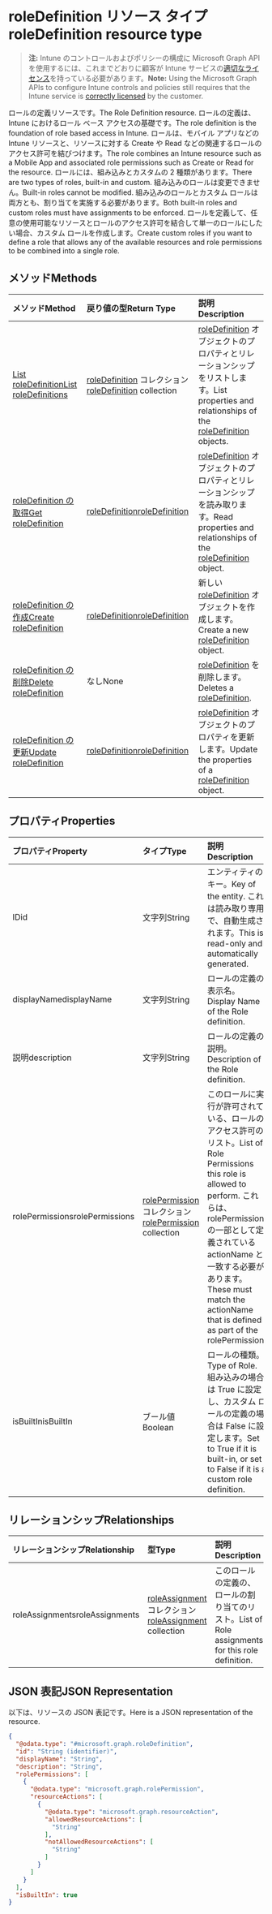 # <a name="roledefinition-resource-type"></a><span data-ttu-id="13f3d-101">roleDefinition リソース タイプ</span><span class="sxs-lookup"><span data-stu-id="13f3d-101">roleDefinition resource type</span></span>

> <span data-ttu-id="13f3d-102">**注:** Intune のコントロールおよびポリシーの構成に Microsoft Graph API を使用するには、これまでどおりに顧客が Intune サービスの[適切なライセンス](https://go.microsoft.com/fwlink/?linkid=839381)を持っている必要があります。</span><span class="sxs-lookup"><span data-stu-id="13f3d-102">**Note:** Using the Microsoft Graph APIs to configure Intune controls and policies still requires that the Intune service is [correctly licensed](https://go.microsoft.com/fwlink/?linkid=839381) by the customer.</span></span>

<span data-ttu-id="13f3d-103">ロールの定義リソースです。</span><span class="sxs-lookup"><span data-stu-id="13f3d-103">The Role Definition resource.</span></span> <span data-ttu-id="13f3d-104">ロールの定義は、Intune におけるロール ベース アクセスの基礎です。</span><span class="sxs-lookup"><span data-stu-id="13f3d-104">The role definition is the foundation of role based access in Intune.</span></span> <span data-ttu-id="13f3d-105">ロールは、モバイル アプリなどの Intune リソースと、リソースに対する Create や Read などの関連するロールのアクセス許可を結びつけます。</span><span class="sxs-lookup"><span data-stu-id="13f3d-105">The role combines an Intune resource such as a Mobile App and associated role permissions such as Create or Read for the resource.</span></span> <span data-ttu-id="13f3d-106">ロールには、組み込みとカスタムの 2 種類があります。</span><span class="sxs-lookup"><span data-stu-id="13f3d-106">There are two types of roles, built-in and custom.</span></span> <span data-ttu-id="13f3d-107">組み込みのロールは変更できません。</span><span class="sxs-lookup"><span data-stu-id="13f3d-107">Built-in roles cannot be modified.</span></span> <span data-ttu-id="13f3d-108">組み込みのロールとカスタム ロールは両方とも、割り当てを実施する必要があります。</span><span class="sxs-lookup"><span data-stu-id="13f3d-108">Both built-in roles and custom roles must have assignments to be enforced.</span></span> <span data-ttu-id="13f3d-109">ロールを定義して、任意の使用可能なリソースとロールのアクセス許可を結合して単一のロールにしたい場合、カスタム ロールを作成します。</span><span class="sxs-lookup"><span data-stu-id="13f3d-109">Create custom roles if you want to define a role that allows any of the available resources and role permissions to be combined into a single role.</span></span>
## <a name="methods"></a><span data-ttu-id="13f3d-110">メソッド</span><span class="sxs-lookup"><span data-stu-id="13f3d-110">Methods</span></span>
|<span data-ttu-id="13f3d-111">メソッド</span><span class="sxs-lookup"><span data-stu-id="13f3d-111">Method</span></span>|<span data-ttu-id="13f3d-112">戻り値の型</span><span class="sxs-lookup"><span data-stu-id="13f3d-112">Return Type</span></span>|<span data-ttu-id="13f3d-113">説明</span><span class="sxs-lookup"><span data-stu-id="13f3d-113">Description</span></span>|
|:---|:---|:---|
|[<span data-ttu-id="13f3d-114">List roleDefinition</span><span class="sxs-lookup"><span data-stu-id="13f3d-114">List roleDefinitions</span></span>](../api/intune_rbac_roledefinition_list.md)|<span data-ttu-id="13f3d-115">[roleDefinition](../resources/intune_rbac_roledefinition.md) コレクション</span><span class="sxs-lookup"><span data-stu-id="13f3d-115">[roleDefinition](../resources/intune_rbac_roledefinition.md) collection</span></span>|<span data-ttu-id="13f3d-116">[roleDefinition](../resources/intune_rbac_roledefinition.md) オブジェクトのプロパティとリレーションシップをリストします。</span><span class="sxs-lookup"><span data-stu-id="13f3d-116">List properties and relationships of the [roleDefinition](../resources/intune_rbac_roledefinition.md) objects.</span></span>|
|[<span data-ttu-id="13f3d-117">roleDefinition の取得</span><span class="sxs-lookup"><span data-stu-id="13f3d-117">Get roleDefinition</span></span>](../api/intune_rbac_roledefinition_get.md)|[<span data-ttu-id="13f3d-118">roleDefinition</span><span class="sxs-lookup"><span data-stu-id="13f3d-118">roleDefinition</span></span>](../resources/intune_rbac_roledefinition.md)|<span data-ttu-id="13f3d-119">[roleDefinition](../resources/intune_rbac_roledefinition.md) オブジェクトのプロパティとリレーションシップを読み取ります。</span><span class="sxs-lookup"><span data-stu-id="13f3d-119">Read properties and relationships of the [roleDefinition](../resources/intune_rbac_roledefinition.md) object.</span></span>|
|[<span data-ttu-id="13f3d-120">roleDefinition の作成</span><span class="sxs-lookup"><span data-stu-id="13f3d-120">Create roleDefinition</span></span>](../api/intune_rbac_roledefinition_create.md)|[<span data-ttu-id="13f3d-121">roleDefinition</span><span class="sxs-lookup"><span data-stu-id="13f3d-121">roleDefinition</span></span>](../resources/intune_rbac_roledefinition.md)|<span data-ttu-id="13f3d-122">新しい [roleDefinition](../resources/intune_rbac_roledefinition.md) オブジェクトを作成します。</span><span class="sxs-lookup"><span data-stu-id="13f3d-122">Create a new [roleDefinition](../resources/intune_rbac_roledefinition.md) object.</span></span>|
|[<span data-ttu-id="13f3d-123">roleDefinition の削除</span><span class="sxs-lookup"><span data-stu-id="13f3d-123">Delete roleDefinition</span></span>](../api/intune_rbac_roledefinition_delete.md)|<span data-ttu-id="13f3d-124">なし</span><span class="sxs-lookup"><span data-stu-id="13f3d-124">None</span></span>|<span data-ttu-id="13f3d-125">[roleDefinition](../resources/intune_rbac_roledefinition.md) を削除します。</span><span class="sxs-lookup"><span data-stu-id="13f3d-125">Deletes a [roleDefinition](../resources/intune_rbac_roledefinition.md).</span></span>|
|[<span data-ttu-id="13f3d-126">roleDefinition の更新</span><span class="sxs-lookup"><span data-stu-id="13f3d-126">Update roleDefinition</span></span>](../api/intune_rbac_roledefinition_update.md)|[<span data-ttu-id="13f3d-127">roleDefinition</span><span class="sxs-lookup"><span data-stu-id="13f3d-127">roleDefinition</span></span>](../resources/intune_rbac_roledefinition.md)|<span data-ttu-id="13f3d-128">[roleDefinition](../resources/intune_rbac_roledefinition.md) オブジェクトのプロパティを更新します。</span><span class="sxs-lookup"><span data-stu-id="13f3d-128">Update the properties of a [roleDefinition](../resources/intune_rbac_roledefinition.md) object.</span></span>|

## <a name="properties"></a><span data-ttu-id="13f3d-129">プロパティ</span><span class="sxs-lookup"><span data-stu-id="13f3d-129">Properties</span></span>
|<span data-ttu-id="13f3d-130">プロパティ</span><span class="sxs-lookup"><span data-stu-id="13f3d-130">Property</span></span>|<span data-ttu-id="13f3d-131">タイプ</span><span class="sxs-lookup"><span data-stu-id="13f3d-131">Type</span></span>|<span data-ttu-id="13f3d-132">説明</span><span class="sxs-lookup"><span data-stu-id="13f3d-132">Description</span></span>|
|:---|:---|:---|
|<span data-ttu-id="13f3d-133">ID</span><span class="sxs-lookup"><span data-stu-id="13f3d-133">id</span></span>|<span data-ttu-id="13f3d-134">文字列</span><span class="sxs-lookup"><span data-stu-id="13f3d-134">String</span></span>|<span data-ttu-id="13f3d-135">エンティティのキー。</span><span class="sxs-lookup"><span data-stu-id="13f3d-135">Key of the entity.</span></span> <span data-ttu-id="13f3d-136">これは読み取り専用で、自動生成されます。</span><span class="sxs-lookup"><span data-stu-id="13f3d-136">This is read-only and automatically generated.</span></span>|
|<span data-ttu-id="13f3d-137">displayName</span><span class="sxs-lookup"><span data-stu-id="13f3d-137">displayName</span></span>|<span data-ttu-id="13f3d-138">文字列</span><span class="sxs-lookup"><span data-stu-id="13f3d-138">String</span></span>|<span data-ttu-id="13f3d-139">ロールの定義の表示名。</span><span class="sxs-lookup"><span data-stu-id="13f3d-139">Display Name of the Role definition.</span></span>|
|<span data-ttu-id="13f3d-140">説明</span><span class="sxs-lookup"><span data-stu-id="13f3d-140">description</span></span>|<span data-ttu-id="13f3d-141">文字列</span><span class="sxs-lookup"><span data-stu-id="13f3d-141">String</span></span>|<span data-ttu-id="13f3d-142">ロールの定義の説明。</span><span class="sxs-lookup"><span data-stu-id="13f3d-142">Description of the Role definition.</span></span>|
|<span data-ttu-id="13f3d-143">rolePermissions</span><span class="sxs-lookup"><span data-stu-id="13f3d-143">rolePermissions</span></span>|<span data-ttu-id="13f3d-144">[rolePermission](../resources/intune_rbac_rolepermission.md) コレクション</span><span class="sxs-lookup"><span data-stu-id="13f3d-144">[rolePermission](../resources/intune_rbac_rolepermission.md) collection</span></span>|<span data-ttu-id="13f3d-145">このロールに実行が許可されている、ロールのアクセス許可のリスト。</span><span class="sxs-lookup"><span data-stu-id="13f3d-145">List of Role Permissions this role is allowed to perform.</span></span> <span data-ttu-id="13f3d-146">これらは、rolePermission の一部として定義されている actionName と一致する必要があります。</span><span class="sxs-lookup"><span data-stu-id="13f3d-146">These must match the actionName that is defined as part of the rolePermission.</span></span>|
|<span data-ttu-id="13f3d-147">isBuiltIn</span><span class="sxs-lookup"><span data-stu-id="13f3d-147">isBuiltIn</span></span>|<span data-ttu-id="13f3d-148">ブール値</span><span class="sxs-lookup"><span data-stu-id="13f3d-148">Boolean</span></span>|<span data-ttu-id="13f3d-149">ロールの種類。</span><span class="sxs-lookup"><span data-stu-id="13f3d-149">Type of Role.</span></span> <span data-ttu-id="13f3d-150">組み込みの場合は True に設定し、カスタム ロールの定義の場合は False に設定します。</span><span class="sxs-lookup"><span data-stu-id="13f3d-150">Set to True if it is built-in, or set to False if it is a custom role definition.</span></span>|

## <a name="relationships"></a><span data-ttu-id="13f3d-151">リレーションシップ</span><span class="sxs-lookup"><span data-stu-id="13f3d-151">Relationships</span></span>
|<span data-ttu-id="13f3d-152">リレーションシップ</span><span class="sxs-lookup"><span data-stu-id="13f3d-152">Relationship</span></span>|<span data-ttu-id="13f3d-153">型</span><span class="sxs-lookup"><span data-stu-id="13f3d-153">Type</span></span>|<span data-ttu-id="13f3d-154">説明</span><span class="sxs-lookup"><span data-stu-id="13f3d-154">Description</span></span>|
|:---|:---|:---|
|<span data-ttu-id="13f3d-155">roleAssignments</span><span class="sxs-lookup"><span data-stu-id="13f3d-155">roleAssignments</span></span>|<span data-ttu-id="13f3d-156">[roleAssignment](../resources/intune_rbac_roleassignment.md) コレクション</span><span class="sxs-lookup"><span data-stu-id="13f3d-156">[roleAssignment](../resources/intune_rbac_roleassignment.md) collection</span></span>|<span data-ttu-id="13f3d-157">このロールの定義の、ロールの割り当てのリスト。</span><span class="sxs-lookup"><span data-stu-id="13f3d-157">List of Role assignments for this role definition.</span></span>|

## <a name="json-representation"></a><span data-ttu-id="13f3d-158">JSON 表記</span><span class="sxs-lookup"><span data-stu-id="13f3d-158">JSON Representation</span></span>
<span data-ttu-id="13f3d-159">以下は、リソースの JSON 表記です。</span><span class="sxs-lookup"><span data-stu-id="13f3d-159">Here is a JSON representation of the resource.</span></span>
<!--{
  "blockType": "resource",
  "keyProperty": "id",
  "baseType": "microsoft.graph.entity",
  "@odata.type": "microsoft.graph.roleDefinition"
}-->
``` json
{
  "@odata.type": "#microsoft.graph.roleDefinition",
  "id": "String (identifier)",
  "displayName": "String",
  "description": "String",
  "rolePermissions": [
    {
      "@odata.type": "microsoft.graph.rolePermission",
      "resourceActions": [
        {
          "@odata.type": "microsoft.graph.resourceAction",
          "allowedResourceActions": [
            "String"
          ],
          "notAllowedResourceActions": [
            "String"
          ]
        }
      ]
    }
  ],
  "isBuiltIn": true
}
```



